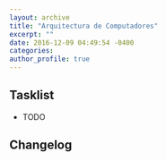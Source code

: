 ```yaml
---
layout: archive
title: "Arquitectura de Computadores"
excerpt: ""
date: 2016-12-09 04:49:54 -0400
categories: 
author_profile: true
---
```


## Tasklist

- TODO

## Changelog

